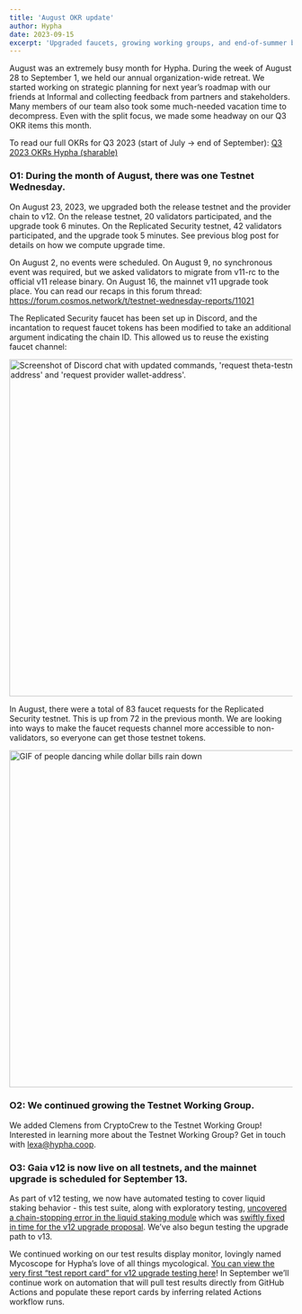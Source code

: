 ```yaml
---
title: 'August OKR update'
author: Hypha
date: 2023-09-15
excerpt: 'Upgraded faucets, growing working groups, and end-of-summer busyness'
---
```


August was an extremely busy month for Hypha. During the week of August 28 to September 1, we held our annual organization-wide retreat. We started working on strategic planning for next year’s roadmap with our friends at Informal and collecting feedback from partners and stakeholders. Many members of our team also took some much-needed vacation time to decompress. Even with the split focus, we made some headway on our Q3 OKR items this month. 

To read our full OKRs for Q3 2023 (start of July -> end of September): [Q3 2023 OKRs Hypha (sharable)](https://docs.google.com/document/d/14ryWCmbAHvGgzySfe1exhexaFUFwMZiWo5Pfctmlnvw/edit)

### O1: During the month of August, there was one Testnet Wednesday.

On August 23, 2023, we upgraded both the release testnet and the provider chain to v12. On the release testnet, 20 validators participated, and the upgrade took 6 minutes. On the Replicated Security testnet, 42 validators participated, and the upgrade took 5 minutes. See previous blog post for details on how we compute upgrade time.

On August 2, no events were scheduled. On August 9, no synchronous event was required, but we asked validators to migrate from v11-rc to the official v11 release binary. On August 16, the mainnet v11 upgrade took place. You can read our recaps in this forum thread:  <https://forum.cosmos.network/t/testnet-wednesday-reports/11021> 

The Replicated Security faucet has been set up in Discord, and the incantation to request faucet tokens has been modified to take an additional argument indicating the chain ID. This allowed us to reuse the existing faucet channel:

<img style="width: 600px; display: block; margin-left: auto; margin-right: auto;" 
  src="{{ '/assets/images/posts/cosmos/2023-09-15-faucet-screenshot.png' | relative_url }}"
  alt="Screenshot of Discord chat with updated commands, 'request theta-testnet-001 wallet-address' and 'request provider wallet-address'."
/>

In August, there were a total of 83 faucet requests for the Replicated Security testnet. This is up from 72 in the previous month. We are looking into ways to make the faucet requests channel more accessible to non-validators, so everyone can get those testnet tokens.

<img class='pb4' style="width: 600px; display: block; margin-left: auto; margin-right: auto;" src="{{ '/assets/images/posts/cosmos/2023-09-15-dollar-bills-raining.gif' | relative_url }}" 
alt="GIF of people dancing while dollar bills rain down"/>

### O2: We continued growing the Testnet Working Group.

We added Clemens from CryptoCrew to the Testnet Working Group! Interested in learning more about the Testnet Working Group? Get in touch with <lexa@hypha.coop>.

### O3: Gaia v12 is now live on all testnets, and the mainnet upgrade is scheduled for September 13. 

As part of v12 testing, we now have automated testing to cover liquid staking behavior - this test suite, along with exploratory testing, [uncovered a chain-stopping error in the liquid staking module](https://gist.github.com/dasanchez/1649c169095198bc24c518bedaab80f4#file-issue-md) which was [swiftly fixed in time for the v12 upgrade proposal](https://github.com/cosmos/cosmos-sdk/pull/17436). We’ve also begun testing the upgrade path to v13.

We continued working on our test results display monitor, lovingly named Mycoscope for Hypha’s love of all things mycological. [You can view the very first “test report card” for v12 upgrade testing here](http://mycoscope.polypore.xyz/report_card/7)! In September we’ll continue work on automation that will pull test results directly from GitHub Actions and populate these report cards by inferring related Actions workflow runs.
